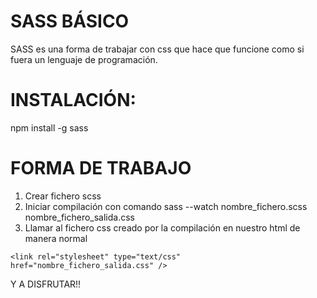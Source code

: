 # SASS BÁSICO

SASS es una forma de trabajar con css que hace que funcione como si fuera un lenguaje de programación.

# INSTALACIÓN:

npm install -g sass

# FORMA DE TRABAJO

1. Crear fichero scss
2. Iniciar compilación con comando sass --watch nombre_fichero.scss nombre_fichero_salida.css
3. Llamar al fichero css creado por la compilación en nuestro html de manera normal 

```
<link rel="stylesheet" type="text/css" href="nombre_fichero_salida.css" />
```

Y A DISFRUTAR!!